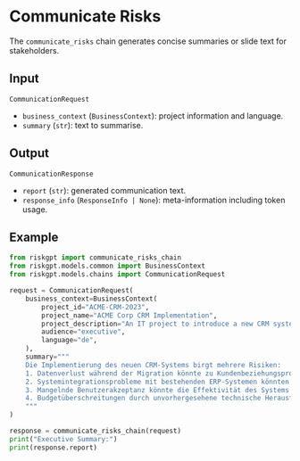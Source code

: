 # Communicate Risks

The `communicate_risks` chain generates concise summaries or slide text for stakeholders.

## Input

`CommunicationRequest`
- `business_context` (`BusinessContext`): project information and language.
- `summary` (`str`): text to summarise.

## Output

`CommunicationResponse`
- `report` (`str`): generated communication text.
- `response_info` (`ResponseInfo | None`): meta-information including token usage.

## Example

```python
from riskgpt import communicate_risks_chain
from riskgpt.models.common import BusinessContext
from riskgpt.models.chains import CommunicationRequest

request = CommunicationRequest(
    business_context=BusinessContext(
        project_id="ACME-CRM-2023",
        project_name="ACME Corp CRM Implementation",
        project_description="An IT project to introduce a new CRM system across all customer-facing departments",
        audience="executive",
        language="de",
    ),
    summary="""
    Die Implementierung des neuen CRM-Systems birgt mehrere Risiken:
    1. Datenverlust während der Migration könnte zu Kundenbeziehungsproblemen führen
    2. Systemintegrationsprobleme mit bestehenden ERP-Systemen könnten Verzögerungen verursachen
    3. Mangelnde Benutzerakzeptanz könnte die Effektivität des Systems beeinträchtigen
    4. Budgetüberschreitungen durch unvorhergesehene technische Herausforderungen sind möglich
    """
)

response = communicate_risks_chain(request)
print("Executive Summary:")
print(response.report)
```
